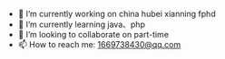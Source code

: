 - 🔭 I’m currently working on china hubei xianning fphd
- 🌱 I’m currently learning java、php
- 👯 I’m looking to collaborate on part-time
- 📫 How to reach me: 1669738430@qq.com
